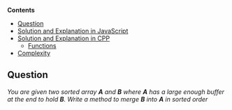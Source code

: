 **Contents**

- [Question](#question)
- [Solution and Explanation in JavaScript](#solution-and-explanation-in-javascript)
- [Solution and Explanation in CPP](#solution-and-explanation-in-cpp)
  - [Functions](#functions)
- [Complexity](#complexity)
  
## Question 
*You are given two sorted array **A** and **B** where **A** has a large enough buffer at the end to hold **B**. Write a method to merge **B** into **A** in sorted order*

